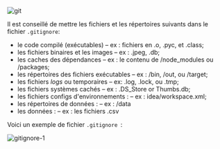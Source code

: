 ![git](https://github.com/user-attachments/assets/cbd9878d-4881-4206-82fc-be746e72ce5e)

Il est conseillé de mettre les fichiers et les répertoires suivants dans le fichier `.gitignore`: 

* le code compilé (exécutables) – ex : fichiers en .o, .pyc, et .class;
* les fichiers binaires et les images – ex : .jpeg, .db;
* les caches des dépendances – ex : le contenu de /node_modules ou /packages;
* les répertoires des fichiers exécutables – ex : /bin, /out, ou /target;
* les fichiers *logs* ou temporaires – ex: .log, .lock, ou .tmp;
* les fichiers systèmes cachés – ex : .DS_Store or Thumbs.db;
* les fichiers configs d'environnements : – ex : idea/workspace.xml;
* les répertoires de données : – ex : /data
* les données : – ex : les fichiers .csv

Voici un exemple de fichier `.gitignore `: 

![gitignore-1](https://github.com/user-attachments/assets/315cd004-3443-4b9b-bf4d-5fc277a5a846)





